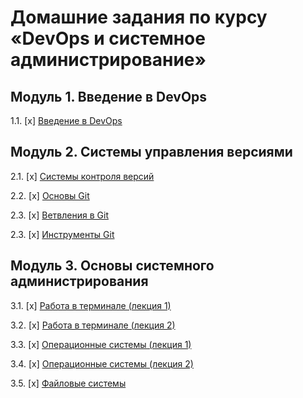 # Домашние задания по курсу «DevOps и системное администрирование» 

## Модуль 1. Введение в DevOps

1.1. [x] [Введение в DevOps](01-intro-01/README.md)

## Модуль 2. Системы управления версиями

2.1. [x] [Системы контроля версий](02-git-01-vcs/README.md)

2.2. [x] [Основы Git](02-git-02-base/README.md)

2.3. [x] [Ветвления в Git](02-git-03-branching/README.md)

2.3. [x] [Инструменты Git](02-git-04-tools/README.md)

## Модуль 3. Основы системного администрирования

3.1. [x] [Работа в терминале (лекция 1)](03-sysadmin-01-terminal/README.md)

3.2. [x] [Работа в терминале (лекция 2)](03-sysadmin-02-terminal/README.md)

3.3. [х] [Операционные системы (лекция 1)](03-sysadmin-03-os/README.md)

3.4. [х] [Операционные системы (лекция 2)](03-sysadmin-04-os/README.md)

3.5. [х] [Файловые системы](03-sysadmin-05-fs/README.md)